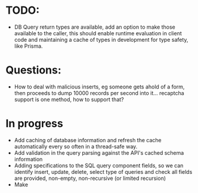 TODO:
========
- DB Query return types are available, add an option to make those available to the caller, this should enable runtime evaluation in client code and maintaining a cache of types in development for type safety, like Prisma.



Questions:
=============
- How to deal with malicious inserts, eg someone gets ahold of a form,
then proceeds to dump 10000 records per second into it...
recaptcha support is one method, how to support that?




In progress
============

- Add caching of database information and refresh the cache automatically every so often in a thread-safe way.
- Add validation in the query parsing against the API's cached schema information
- Adding specifications to the SQL query component fields, so we can identify insert, update, delete, select type of queries and check all fields are provided, non-empty, non-recursive (or limited recursion)
- Make 





